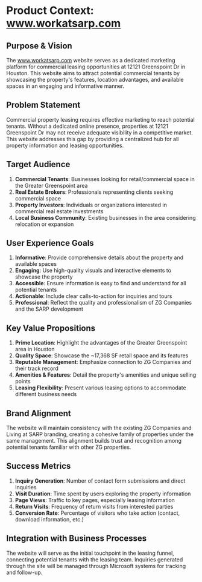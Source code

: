 # Product Context: www.workatsarp.com

## Purpose & Vision
The www.workatsarp.com website serves as a dedicated marketing platform for commercial leasing opportunities at 12121 Greenspoint Dr in Houston. This website aims to attract potential commercial tenants by showcasing the property's features, location advantages, and available spaces in an engaging and informative manner.

## Problem Statement
Commercial property leasing requires effective marketing to reach potential tenants. Without a dedicated online presence, properties at 12121 Greenspoint Dr may not receive adequate visibility in a competitive market. This website addresses this gap by providing a centralized hub for all property information and leasing opportunities.

## Target Audience
1. **Commercial Tenants**: Businesses looking for retail/commercial space in the Greater Greenspoint area
2. **Real Estate Brokers**: Professionals representing clients seeking commercial space
3. **Property Investors**: Individuals or organizations interested in commercial real estate investments
4. **Local Business Community**: Existing businesses in the area considering relocation or expansion

## User Experience Goals
1. **Informative**: Provide comprehensive details about the property and available spaces
2. **Engaging**: Use high-quality visuals and interactive elements to showcase the property
3. **Accessible**: Ensure information is easy to find and understand for all potential tenants
4. **Actionable**: Include clear calls-to-action for inquiries and tours
5. **Professional**: Reflect the quality and professionalism of ZG Companies and the SARP development

## Key Value Propositions
1. **Prime Location**: Highlight the advantages of the Greater Greenspoint area in Houston
2. **Quality Space**: Showcase the ~17,368 SF retail space and its features
3. **Reputable Management**: Emphasize connection to ZG Companies and their track record
4. **Amenities & Features**: Detail the property's amenities and unique selling points
5. **Leasing Flexibility**: Present various leasing options to accommodate different business needs

## Brand Alignment
The website will maintain consistency with the existing ZG Companies and Living at SARP branding, creating a cohesive family of properties under the same management. This alignment builds trust and recognition among potential tenants familiar with other ZG properties.

## Success Metrics
1. **Inquiry Generation**: Number of contact form submissions and direct inquiries
2. **Visit Duration**: Time spent by users exploring the property information
3. **Page Views**: Traffic to key pages, especially leasing information
4. **Return Visits**: Frequency of return visits from interested parties
5. **Conversion Rate**: Percentage of visitors who take action (contact, download information, etc.)

## Integration with Business Processes
The website will serve as the initial touchpoint in the leasing funnel, connecting potential tenants with the leasing team. Inquiries generated through the site will be managed through Microsoft systems for tracking and follow-up.
